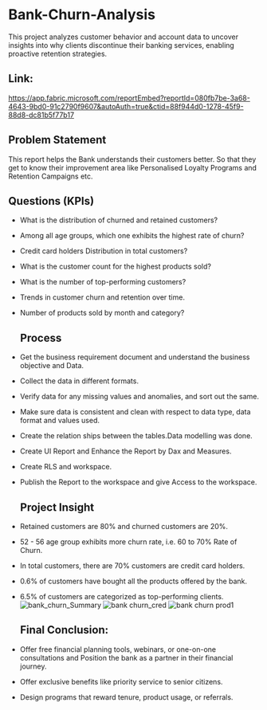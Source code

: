 # Bank-Churn-Analysis
This project analyzes customer behavior and account data to uncover insights into why clients discontinue their banking services, enabling proactive retention strategies.

## Link: 
https://app.fabric.microsoft.com/reportEmbed?reportId=080fb7be-3a68-4643-9bd0-91c2790f9607&autoAuth=true&ctid=88f944d0-1278-45f9-88d8-dc81b5f77b17
## Problem Statement
This report helps the Bank understands their customers better. So that they get to know their improvement area  like Personalised Loyalty Programs and Retention Campaigns  etc.
## Questions (KPIs)
- What is the distribution of churned and retained customers?
- Among all age groups, which one exhibits the highest rate of churn?
- Credit card holders Distribution in total customers?
- What is the customer count for the highest products sold?
- What is the number of top-performing customers?
- Trends in customer churn and retention over time.
- Number of products sold by month and category?
  ## Process
- Get the business requirement document and understand the business objective and Data.
- Collect the data in different formats.
- Verify data for any missing values and anomalies, and sort out the same.
- Make sure data is consistent and clean with respect to data type, data format and values used.
- Create the relation ships between the tables.Data modelling was done.
- Create UI Report and Enhance the Report by Dax and Measures.
- Create RLS and workspace.
- Publish the Report to the workspace and give Access to the workspace.
  ## Project Insight
- Retained customers are 80% and churned customers are 20%.
- 52 - 56 age group exhibits more churn rate, i.e. 60 to 70% Rate of Churn.
- In total customers, there are 70% customers are credit card holders.
- 0.6% of customers have bought all the products offered by the bank.
- 6.5% of customers are categorized as top-performing clients.
  ![bank_churn_Summary](https://github.com/user-attachments/assets/a6bcec9c-b00e-4c37-b343-ca4206480667)
  ![bank churn_cred](https://github.com/user-attachments/assets/41ae0f4c-6e37-435e-85a6-99763ec88d53)
  ![bank churn prod1](https://github.com/user-attachments/assets/2c727d25-d384-4b49-8949-73db80f878d3)

  ## Final Conclusion:
- Offer free financial planning tools, webinars, or one-on-one consultations and Position the bank as a partner in their financial journey.
- Offer exclusive benefits like priority service to senior citizens.
- Design programs that reward tenure, product usage, or referrals.








